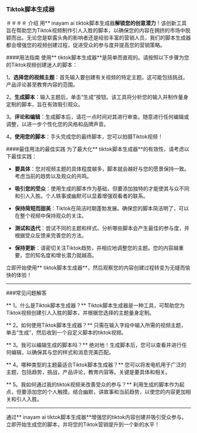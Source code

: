 ### Tiktok脚本生成器

＃＃＃＃ 介绍
用** inayam ai tiktok脚本生成器**解锁您的创意潜力**！该创新工具旨在帮助您为Tiktok视频制作引人入胜的脚本，以确保您的内容在拥挤的市场中脱颖而出。无论您是崭露头角的影响者还是经验丰富的营销人员，我们的脚本生成器都会增强您的视频创建过程，促进受众的参与度并提高您的营销策略。

####用法指南
使用** tiktok脚本生成器**是简单而直观的。请按照以下步骤为您的Tiktok视频创建迷人的脚本：

1。**选择您的视频主题**：首先输入要创建有关视频的特定主题。这可能包括挑战，产品评论甚至教育内容的范围。

2。**生成脚本**：输入主题后，单击“生成”按钮。该工具将分析您的输入并制作量身定制的脚本，旨在有效吸引观众。

3。**评论和编辑**：生成脚本后，请花一点时间对其进行审查。随意进行任何编辑或调整，以进一步个性化您的风格和品牌声音。

4。**使用您的脚本**：手头完成您的最终脚本，您可以拍摄Tiktok视频！

####最佳用法的最佳实践
为了最大化** tiktok脚本生成器**的有效性，请考虑以下最佳实践：

-  **要具体**：您对视频主题的具体程度越多，脚本就会越好与您的愿景保持一致。考虑当前的趋势以及观众的共鸣。

-  **吸引您的受众**：使用生成的脚本作为基础，但要添加独特的才能使其与众不同和引人入胜。个人轶事或幽默可以显着增强观看者的联系。

-  **保持简短而甜美**：Tiktok在简洁时期蓬勃发展。确保您的脚本简洁明了，可以在整个视频中保持观众的关注。

-  **测试和迭代**：尝试不同的主题和样式。分析哪些脚本会产生最佳的参与度，并根据受众反馈来完善您的方法。

-  **保持更新**：请密切关注Tiktok趋势，并相应地调整您的主题。您的内容越重要，您的知名度和增长潜力就越高。

立即开始使用** tiktok脚本生成器**，然后观察您的内容创建过程转变为无缝而愉快的体验！

---

###常见问题解答

** 1。什么是Tiktok脚本生成器？**
Tiktok脚本生成器是一种工具，可帮助您为Tiktok视频创建引人入胜的脚本，并根据您选择的主题量身定制。

** 2。如何使用Tiktok脚本生成器？**
只需在输入字段中输入所需的视频主题，单击“生成”，然后收到一个自定义脚本的tiktok视频。

** 3。我可以编辑生成的脚本吗？**
绝对地！生成脚本后，您可以查看并进行任何编辑，以确保其与您的样式和消息完美匹配。

** 4。哪种类型的主题最适合Tiktok脚本生成器？**
您可以将发电机用于广泛的主题，包括趋势，挑战，产品评论，教育内容等。关键是要具体和相关。

** 5。我如何通过我的tiktok视频来改善受众的参与？**
利用生成的脚本作为起点，但要添加您的个人触摸。结合幽默，讲故事和当前趋势，以使您的内容更加相关和引人入胜。

---

通过** inayam ai tiktok脚本生成器**增强您的tiktok内容创建并吸引受众参与。立即开始生成您的脚本，并将您的Tiktok营销提升到一个新的水平！